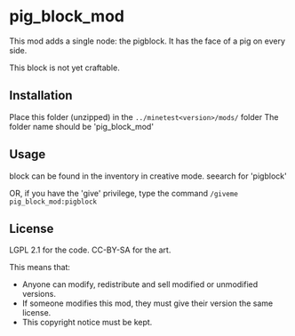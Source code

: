 # pig_block_mod

This mod adds a single node: the pigblock.
It has the face of a pig on every side.

This block is not yet craftable.

## Installation
Place this folder (unzipped) in the `../minetest<version>/mods/` folder
The folder name should be 'pig_block_mod'
  
## Usage
block can be found in the inventory in creative mode. seearch for 'pigblock'

OR, if you have the 'give' privilege, type the command `/giveme pig_block_mod:pigblock`


## License
LGPL 2.1 for the code.
CC-BY-SA  for the art.

This means that:
* Anyone can modify, redistribute and sell modified or unmodified versions.
* If someone modifies this mod, they must give their version the same license.
* This copyright notice must be kept.
